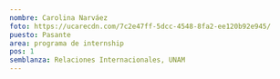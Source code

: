 ```yaml
---
nombre: Carolina Narváez
foto: https://ucarecdn.com/7c2e47ff-5dcc-4548-8fa2-ee120b92e945/
puesto: Pasante
area: programa de internship
pos: 1
semblanza: Relaciones Internacionales, UNAM
---
```


